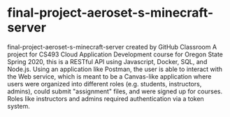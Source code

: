 # final-project-aeroset-s-minecraft-server
final-project-aeroset-s-minecraft-server created by GitHub Classroom
A project for CS493 Cloud Application Development course for Oregon State Spring 2020, this is a RESTful API using Javascript, Docker, SQL, and Node.js.
Using an application like Postman, the user is able to interact with the Web service, which is meant to be a Canvas-like application where users were organized into
different roles (e.g. students, instructors, admins), could submit "assignment" files, and were signed up for courses. Roles like instructors and admins required authentication
via a token system.
